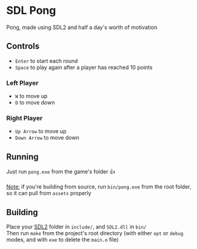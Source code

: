 # SDL Pong
Pong, made using SDL2 and half a day's worth of motivation

## Controls
* `Enter` to start each round
* `Space` to play again after a player has reached 10 points
### Left Player
* `W` to move up
* `D` to move down
### Right Player
* `Up Arrow` to move up
* `Down Arrow` to move down

## Running
Just run `pong.exe` from the game's folder 👍  
<br />
<u>Note:</u> if you're building from source, run `bin/pong.exe` from the root folder, so it can pull from `assets` properly

## Building
Place your [SDL2](https://github.com/libsdl-org/SDL/releases/) folder in `include/`, and `SDL2.dll` in `bin/`  
Then run `make` from the project's root directory (with either `opt` or `debug` modes, and with `exe` to delete the `main.o` file)